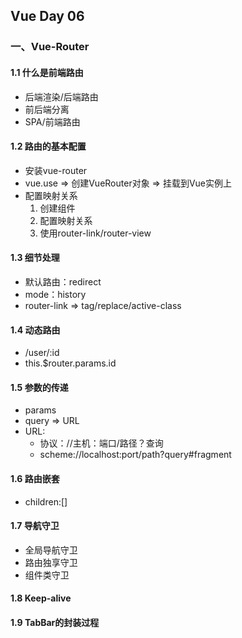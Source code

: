## Vue Day 06

### 一、Vue-Router

#### 1.1 什么是前端路由

- 后端渲染/后端路由
- 前后端分离
- SPA/前端路由



#### 1.2 路由的基本配置

- 安装vue-router
- vue.use => 创建VueRouter对象 => 挂载到Vue实例上
- 配置映射关系
  1. 创建组件
  2. 配置映射关系
  3. 使用router-link/router-view



#### 1.3 细节处理

- 默认路由：redirect
- mode：history
- router-link => tag/replace/active-class



#### 1.4 动态路由

- /user/:id
- this.$router.params.id



#### 1.5 参数的传递

- params
- query => URL
- URL:
  - 协议：//主机：端口/路径？查询
  - scheme://localhost:port/path?query#fragment



#### 1.6 路由嵌套

- children:[]



#### 1.7 导航守卫

- 全局导航守卫
- 路由独享守卫
- 组件类守卫



#### 1.8 Keep-alive



#### 1.9 TabBar的封装过程
